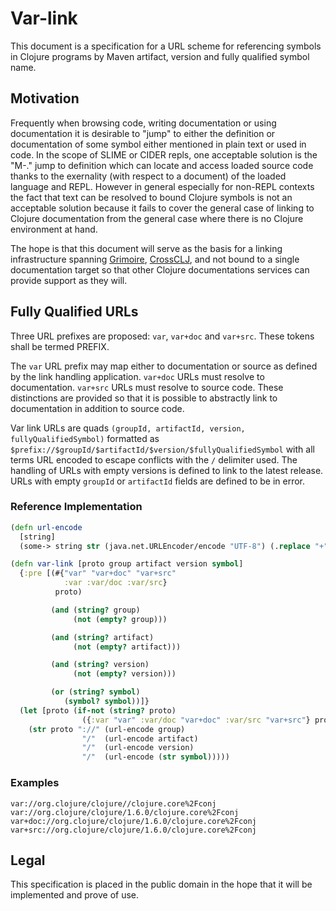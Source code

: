 # Var-link

This document is a specification for a URL scheme for referencing
symbols in Clojure programs by Maven artifact, version and fully
qualified symbol name.

## Motivation

Frequently when browsing code, writing documentation or using
documentation it is desirable to "jump" to either the definition or
documentation of some symbol either mentioned in plain text or used in
code. In the scope of SLIME or CIDER repls, one acceptable solution is
the "M-." jump to definition which can locate and access loaded source
code thanks to the exernality (with respect to a document) of the
loaded language and REPL. However in general especially for non-REPL
contexts the fact that text can be resolved to bound Clojure symbols
is not an acceptable solution because it fails to cover the general
case of linking to Clojure documentation from the general case where
there is no Clojure environment at hand.

The hope is that this document will serve as the basis for a linking
infrastructure spanning [Grimoire](http://grimoire.arrdem.com),
[CrossCLJ](crossclj.info), and not bound to a single documentation
target so that other Clojure documentations services can provide
support as they will.

## Fully Qualified URLs

Three URL prefixes are proposed: `var`, `var+doc` and `var+src`. These
tokens shall be termed PREFIX.

The `var` URL prefix may map either to documentation or source as
defined by the link handling application. `var+doc` URLs must resolve
to documentation. `var+src` URLs must resolve to source code. These
distinctions are provided so that it is possible to abstractly link to
documentation in addition to source code.

Var link URLs are quads `(groupId, artifactId, version,
fullyQualifiedSymbol)` formatted as
`$prefix://$groupId/$artifactId/$version/$fullyQualifiedSymbol` with
all terms URL encoded to escape conflicts with the `/` delimiter
used. The handling of URLs with empty versions is defined to link to
the latest release. URLs with empty `groupId` or `artifactId` fields
are defined to be in error.

### Reference Implementation

```Clojure
(defn url-encode
  [string]
  (some-> string str (java.net.URLEncoder/encode "UTF-8") (.replace "+" "%20")))

(defn var-link [proto group artifact version symbol]
  {:pre [(#{"var" "var+doc" "var+src"
            :var :var/doc :var/src}
          proto)

         (and (string? group)
              (not (empty? group)))

         (and (string? artifact)
              (not (empty? artifact)))

         (and (string? version)
              (not (empty? version)))

         (or (string? symbol)
            (symbol? symbol))]}
  (let [proto (if-not (string? proto)
                ({:var "var" :var/doc "var+doc" :var/src "var+src"} proto))]
    (str proto "://" (url-encode group)
                "/"  (url-encode artifact)
                "/"  (url-encode version)
                "/"  (url-encode (str symbol)))))
```

### Examples
```
var://org.clojure/clojure//clojure.core%2Fconj
var://org.clojure/clojure/1.6.0/clojure.core%2Fconj
var+doc://org.clojure/clojure/1.6.0/clojure.core%2Fconj
var+src://org.clojure/clojure/1.6.0/clojure.core%2Fconj
```

## Legal

This specification is placed in the public domain in the hope that it
will be implemented and prove of use.
